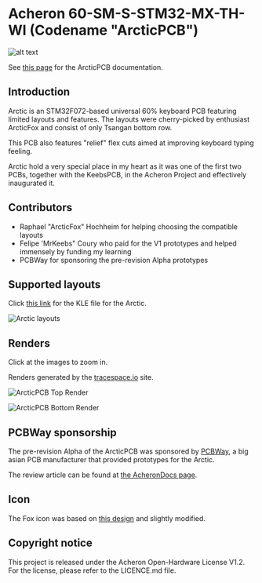 # Acheron 60-SM-S-STM32-MX-TH-WI (Codename "ArcticPCB")

![alt text](https://raw.githubusercontent.com/Gondolindrim/acheronLibrary/master/graphics/acheronReadme.png "Acheron Logo")

See [this page](https://gondolindrim.github.io/AcheronDocs/arctic/intro.html) for the ArcticPCB documentation.

## Introduction

Arctic is an STM32F072-based universal 60% keyboard PCB featuring limited layouts and features. The layouts were cherry-picked by enthusiast ArcticFox and consist of only Tsangan bottom row. 

This PCB also features "relief" flex cuts aimed at improving keyboard typing feeling.

Arctic hold a very special place in my heart as it was one of the first two PCBs, together with the KeebsPCB, in the Acheron Project and effectively inaugurated it.

## Contributors

- Raphael "ArcticFox" Hochheim for helping choosing the compatible layouts
- Felipe 'MrKeebs" Coury who paid for the V1 prototypes and helped immensely by funding my learning
- PCBWay for sponsoring the pre-revision Alpha prototypes

## Supported layouts

Click [this link](http://www.keyboard-layout-editor.com/#/gists/73be427d3e8086a9253feece2dae6974) for the KLE file for the Arctic.

![Arctic layouts](https://github.com/Gondolindrim/ArcticPCB/raw/master/graphics/KLE/arcticKLE.png)

## Renders

Click at the images to zoom in.

Renders generated by the [tracespace.io](https://tracespace.io/view/) site.

![ArcticPCB Top Render](https://github.com/Gondolindrim/ArcticPCB/raw/master/graphics/renders/topRender.png)

![ArcticPCB Bottom Render](https://github.com/Gondolindrim/ArcticPCB/raw/master/graphics/renders/bottomRender.png)

## PCBWay sponsorship

The pre-revision Alpha of the ArcticPCB was sponsored by [PCBWay](http://www.pcbway.com), a big asian PCB manufacturer that provided prototypes for the Arctic.

The review article can be found at [the AcheronDocs page](https://gondolindrim.github.io/AcheronDocs/pcbway/sponsorship.html).

## Icon

The Fox icon was based on [this design](https://www.flaticon.com/free-icon/fox_112476) and slightly modified.

## Copyright notice

This project is released under the Acheron Open-Hardware License V1.2. For the license, please refer to the LICENCE.md file.
